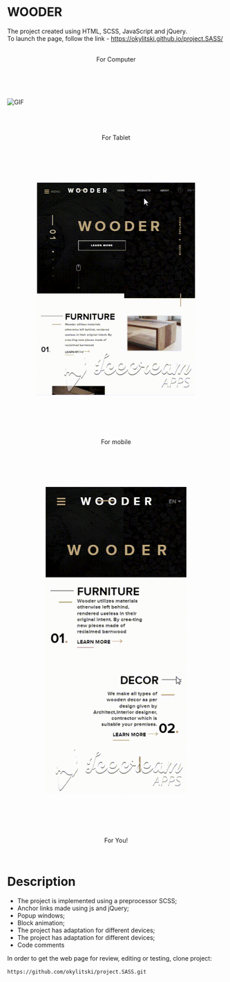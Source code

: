 # WOODER
The project created using HTML, SCSS, JavaScript and jQuery.<br>
To launch the page, follow the link - https://okylitski.github.io/project.SASS/<br>
<br>
<p align = "center">For Сomputer</p><br>
<br>
<br>
<br>
<img src="/assets/image/Tablet.gif" alt="GIF" style="max-width:100%"><br>
<br>
<br>
<br>
<p align = "center">For Tablet</p><br>
<br>
<br>
<br>
<p align = "center"><img src="/assets/image/pad.gif" alt="GIF" style="max-width:100%"></p><br>
<br>
<br>
<br>
<p align = "center">For mobile</p><br>
<br>
<br>
<br>
<p align = "center"><img src="/assets/image/mob.gif" alt="GIF" style="max-width:100%"></p><br>
<br>
<br>
<br>
<p align = "center">For You!</p><br>


# Description
- The project is implemented using a preprocessor SCSS;
- Anchor links made using js and jQuery;
- Popup windows;
- Block animation;
- The project has adaptation for different devices;
- The project has adaptation for different devices;
- Code comments

In order to get the web page for review, editing or testing, clone project:
```
https://github.com/okylitski/project.SASS.git
```
